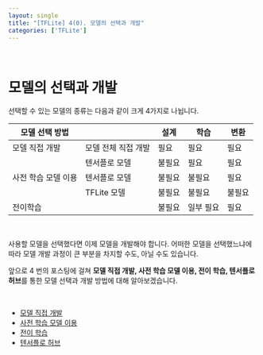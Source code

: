 ```yaml
---
layout: single
title: "[TFLite] 4(0). 모델의 선택과 개발"
categories: ['TFLite']
---
```








<br>

# 모델의 선택과 개발

선택할 수 있는 모델의 종류는 다음과 같이 크게 4가지로 나뉩니다. 

| 모델 선택 방법      |                     | 설계   | 학습      | 변환   |
| ------------------- | ------------------- | ------ | --------- | ------ |
| 모델 직접 개발      | 모델 전체 직접 개발 | 필요   | 필요      | 필요   |
|                     | 텐서플로 모델       | 불필요 | 필요      | 필요   |
| 사전 학습 모델 이용 | 텐서플로 모델       | 불필요 | 불필요    | 필요   |
|                     | TFLite 모델         | 불필요 | 불필요    | 불필요 |
| 전이학습            |                     | 불필요 | 일부 필요 | 필요   |

<br>

사용할 모델을 선택했다면 이제 모델을 개발해야 합니다. 어떠한 모델을 선택했느냐에 따라 모델 개발 과정이 큰 부분을 차지할 수도, 아닐 수도 있습니다. 

앞으로 4 번의 포스팅에 걸쳐 **모델 직접 개발, 사전 학습 모델 이용, 전이 학습, 텐서플로 허브**를 통한 모델 선택과 개발 방법에 대해 알아보겠습니다. 

<br>

* [모델 직접 개발](https://wowo0709.github.io/TFLite-%EB%AA%A8%EB%8D%B8-%EC%A7%81%EC%A0%91-%EA%B0%9C%EB%B0%9C/)
* [사전 학습 모델 이용](https://wowo0709.github.io/TFLite-4(2).-%EC%82%AC%EC%A0%84-%ED%95%99%EC%8A%B5-%EB%AA%A8%EB%8D%B8-%EC%9D%B4%EC%9A%A9/)
* [전이 학습](https://wowo0709.github.io/TFLite-4(3).-%EC%A0%84%EC%9D%B4-%ED%95%99%EC%8A%B5/)
* [텐서플로 허브](https://wowo0709.github.io/TFLite-4(4).-%ED%85%90%EC%84%9C%ED%94%8C%EB%A1%9C-%ED%97%88%EB%B8%8C/)

